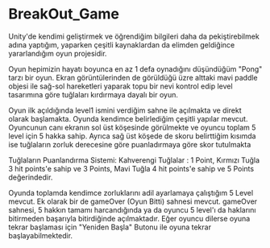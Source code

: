 # BreakOut_Game
Unity'de kendimi geliştirmek ve öğrendiğim bilgileri daha da pekiştirebilmek adına yaptığım, yaparken çeşitli kaynaklardan da elimden geldiğince yararlandığım oyun projesidir.


Oyun hepimizin hayatı boyunca en az 1 defa oynadığını düşündüğüm "Pong" tarzı bir oyun. 
Ekran görüntülerinden de görüldüğü üzre alttaki mavi paddle objesi ile sağ-sol hareketleri yaparak topu bir nevi kontrol edip level tasarımına göre tuğlaları kırdırmaya dayalı bir oyun.

Oyun ilk açıldığında level1 ismini verdiğim sahne ile açılmakta ve direkt olarak başlamakta. Oyunda kendimce belirlediğim çeşitli yapılar mevcut.
Oyuncunun canı ekranın sol üst köşesinde görülmekte ve oyuncu toplam 5 level için 5 hakka sahip. Ayrıca sağ üst köşede de skoru belirttiğim kısımda ise tuğlaların zorluk derecesine göre puanladırmaya göre skor tutulmakta

Tuğlaların Puanlandırma Sistemi: Kahverengi Tuğlalar : 1 Point, Kırmızı Tuğla 3 hit points'e sahip ve 3 Points, Mavi Tuğla 4 hit points'e sahip ve 5 Points değerindedir.

Oyunda toplamda kendimce zorluklarını adil ayarlamaya çalıştığım 5 Level mevcut. Ek olarak bir de gameOver (Oyun Bitti) sahnesi mevcut.
gameOver sahnesi, 5 hakkın tamamı harcandığında ya da oyuncu 5 level'ı da haklarını bitirmeden başarıyla bitirdiğinde açılmaktadır.
Eğer oyuncu dilerse oyuna tekrar başlaması için "Yeniden Başla" Butonu ile oyuna tekrar başlayabilmektedir.
